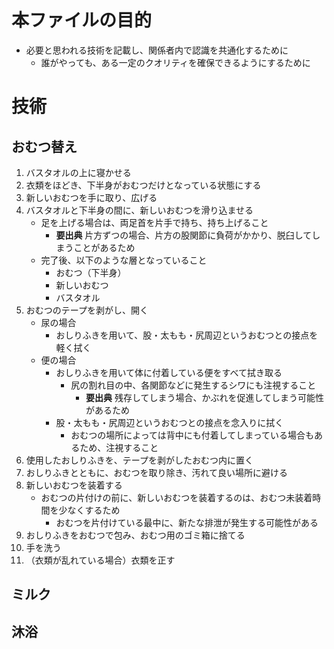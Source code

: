 # 本ファイルの目的
* 必要と思われる技術を記載し、関係者内で認識を共通化するために
    * 誰がやっても、ある一定のクオリティを確保できるようにするために


# 技術

## おむつ替え

1. バスタオルの上に寝かせる
1. 衣類をほどき、下半身がおむつだけとなっている状態にする
1. 新しいおむつを手に取り、広げる
1. バスタオルと下半身の間に、新しいおむつを滑り込ませる
    * 足を上げる場合は、両足首を片手で持ち、持ち上げること
        * **要出典** 片方ずつの場合、片方の股関節に負荷がかかり、脱臼してしまうことがあるため
    * 完了後、以下のような層となっていること
        * おむつ（下半身）
        * 新しいおむつ
        * バスタオル
1. おむつのテープを剥がし、開く
    * 尿の場合
        * おしりふきを用いて、股・太もも・尻周辺というおむつとの接点を軽く拭く
    * 便の場合
        * おしりふきを用いて体に付着している便をすべて拭き取る
            * 尻の割れ目の中、各関節などに発生するシワにも注視すること
                * **要出典** 残存してしまう場合、かぶれを促進してしまう可能性があるため
        * 股・太もも・尻周辺というおむつとの接点を念入りに拭く
            * おむつの場所によっては背中にも付着してしまっている場合もあるため、注視すること
1. 使用したおしりふきを、テープを剥がしたおむつ内に置く
1. おしりふきとともに、おむつを取り除き、汚れて良い場所に避ける
1. 新しいおむつを装着する
    * おむつの片付けの前に、新しいおむつを装着するのは、おむつ未装着時間を少なくするため
        * おむつを片付けている最中に、新たな排泄が発生する可能性がある
1. おしりふきをおむつで包み、おむつ用のゴミ箱に捨てる
1. 手を洗う
1. （衣類が乱れている場合）衣類を正す


## ミルク

## 沐浴
